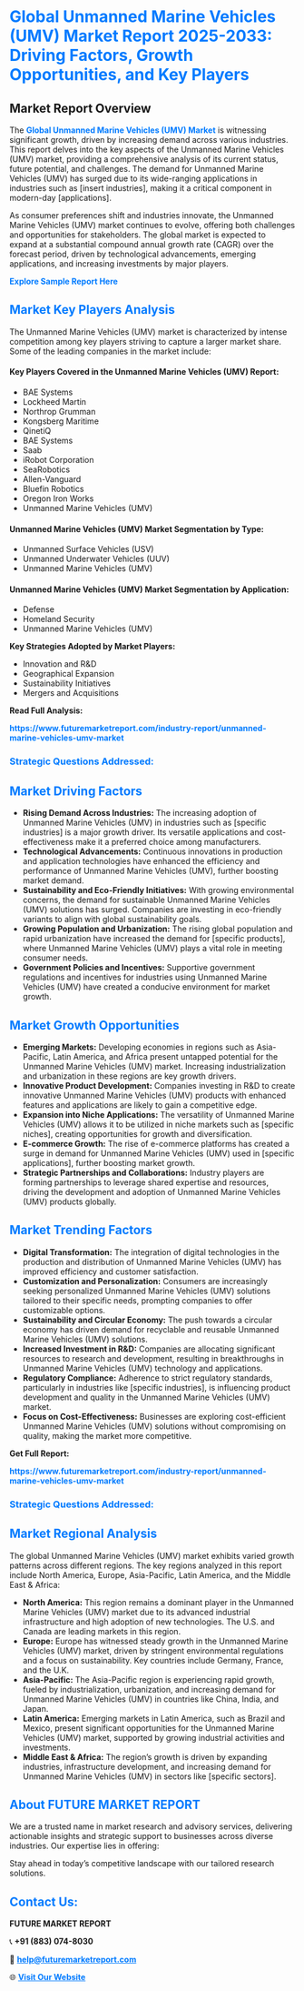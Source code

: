 <h1 style="color: #007BFF;">Global Unmanned Marine Vehicles (UMV) Market Report 2025-2033: Driving Factors, Growth Opportunities, and Key Players</h1>

<section id="overview">
<h2>Market Report Overview</h2>
<p>The <a href="https://www.futuremarketreport.com/industry-report/unmanned-marine-vehicles-umv-market" style="color: #007BFF; text-decoration: none;"><strong>Global Unmanned Marine Vehicles (UMV) Market</strong></a> is witnessing significant growth, driven by increasing demand across various industries. This report delves into the key aspects of the Unmanned Marine Vehicles (UMV) market, providing a comprehensive analysis of its current status, future potential, and challenges. The demand for Unmanned Marine Vehicles (UMV) has surged due to its wide-ranging applications in industries such as [insert industries], making it a critical component in modern-day [applications].</p>
<p>As consumer preferences shift and industries innovate, the Unmanned Marine Vehicles (UMV) market continues to evolve, offering both challenges and opportunities for stakeholders. The global market is expected to expand at a substantial compound annual growth rate (CAGR) over the forecast period, driven by technological advancements, emerging applications, and increasing investments by major players.</p>
</section>

<section id="overview">
<p><a href="https://www.futuremarketreport.com/request-sample/reportId=99853" style="color: #007BFF; text-decoration: none;"><strong>Explore Sample Report Here</strong></a></p>
</section>

<section id="key-players">
<h2 style="color: #007BFF;">Market Key Players Analysis</h2>
<p>The Unmanned Marine Vehicles (UMV) market is characterized by intense competition among key players striving to capture a larger market share. Some of the leading companies in the market include:</p>
<h4>Key Players Covered in the Unmanned Marine Vehicles (UMV) Report:</h4>
<ul><li>BAE Systems</li><li>Lockheed Martin</li><li>Northrop Grumman</li><li>Kongsberg Maritime</li><li>QinetiQ</li><li>BAE Systems</li><li>Saab</li><li>iRobot Corporation</li><li>SeaRobotics</li><li>Allen-Vanguard</li><li>Bluefin Robotics</li><li>Oregon Iron Works</li><li>Unmanned Marine Vehicles (UMV)</li></ul>
<h4>Unmanned Marine Vehicles (UMV) Market Segmentation by Type:</h4>
<ul><li>Unmanned Surface Vehicles (USV)</li><li>Unmanned Underwater Vehicles (UUV)</li><li>Unmanned Marine Vehicles (UMV)</li></ul>

<h4>Unmanned Marine Vehicles (UMV) Market Segmentation by Application:</h4>
<ul><li>Defense</li><li>Homeland Security</li><li>Unmanned Marine Vehicles (UMV)</li></ul>
<p><strong>Key Strategies Adopted by Market Players:</strong></p>
<ul>
<li>Innovation and R&D</li>
<li>Geographical Expansion</li>
<li>Sustainability Initiatives</li>
<li>Mergers and Acquisitions</li>
</ul>
</section>

<section>
<p><strong>Read Full Analysis: </strong></p><a href="https://www.futuremarketreport.com/industry-report/unmanned-marine-vehicles-umv-market" style="color: #007BFF; text-decoration: none;"><strong>https://www.futuremarketreport.com/industry-report/unmanned-marine-vehicles-umv-market</strong></a>
<h3 style="color: #007BFF;">Strategic Questions Addressed:</h3>
</section>

<section id="driving-factors">
<h2 style="color: #007BFF;">Market Driving Factors</h2>
<ul>
<li><strong>Rising Demand Across Industries:</strong> The increasing adoption of Unmanned Marine Vehicles (UMV) in industries such as [specific industries] is a major growth driver. Its versatile applications and cost-effectiveness make it a preferred choice among manufacturers.</li>
<li><strong>Technological Advancements:</strong> Continuous innovations in production and application technologies have enhanced the efficiency and performance of Unmanned Marine Vehicles (UMV), further boosting market demand.</li>
<li><strong>Sustainability and Eco-Friendly Initiatives:</strong> With growing environmental concerns, the demand for sustainable Unmanned Marine Vehicles (UMV) solutions has surged. Companies are investing in eco-friendly variants to align with global sustainability goals.</li>
<li><strong>Growing Population and Urbanization:</strong> The rising global population and rapid urbanization have increased the demand for [specific products], where Unmanned Marine Vehicles (UMV) plays a vital role in meeting consumer needs.</li>
<li><strong>Government Policies and Incentives:</strong> Supportive government regulations and incentives for industries using Unmanned Marine Vehicles (UMV) have created a conducive environment for market growth.</li>
</ul>
</section>

<section id="growth-opportunities">
<h2 style="color: #007BFF;">Market Growth Opportunities</h2>
<ul>
<li><strong>Emerging Markets:</strong> Developing economies in regions such as Asia-Pacific, Latin America, and Africa present untapped potential for the Unmanned Marine Vehicles (UMV) market. Increasing industrialization and urbanization in these regions are key growth drivers.</li>
<li><strong>Innovative Product Development:</strong> Companies investing in R&D to create innovative Unmanned Marine Vehicles (UMV) products with enhanced features and applications are likely to gain a competitive edge.</li>
<li><strong>Expansion into Niche Applications:</strong> The versatility of Unmanned Marine Vehicles (UMV) allows it to be utilized in niche markets such as [specific niches], creating opportunities for growth and diversification.</li>
<li><strong>E-commerce Growth:</strong> The rise of e-commerce platforms has created a surge in demand for Unmanned Marine Vehicles (UMV) used in [specific applications], further boosting market growth.</li>
<li><strong>Strategic Partnerships and Collaborations:</strong> Industry players are forming partnerships to leverage shared expertise and resources, driving the development and adoption of Unmanned Marine Vehicles (UMV) products globally.</li>
</ul>
</section>

<section id="trending-factors">
<h2 style="color: #007BFF;">Market Trending Factors</h2>
<ul>
<li><strong>Digital Transformation:</strong> The integration of digital technologies in the production and distribution of Unmanned Marine Vehicles (UMV) has improved efficiency and customer satisfaction.</li>
<li><strong>Customization and Personalization:</strong> Consumers are increasingly seeking personalized Unmanned Marine Vehicles (UMV) solutions tailored to their specific needs, prompting companies to offer customizable options.</li>
<li><strong>Sustainability and Circular Economy:</strong> The push towards a circular economy has driven demand for recyclable and reusable Unmanned Marine Vehicles (UMV) solutions.</li>
<li><strong>Increased Investment in R&D:</strong> Companies are allocating significant resources to research and development, resulting in breakthroughs in Unmanned Marine Vehicles (UMV) technology and applications.</li>
<li><strong>Regulatory Compliance:</strong> Adherence to strict regulatory standards, particularly in industries like [specific industries], is influencing product development and quality in the Unmanned Marine Vehicles (UMV) market.</li>
<li><strong>Focus on Cost-Effectiveness:</strong> Businesses are exploring cost-efficient Unmanned Marine Vehicles (UMV) solutions without compromising on quality, making the market more competitive.</li>
</ul>
</section>

<section>
<p><strong>Get Full Report: </strong></p><a href="https://www.futuremarketreport.com/industry-report/unmanned-marine-vehicles-umv-market" style="color: #007BFF; text-decoration: none;"><strong>https://www.futuremarketreport.com/industry-report/unmanned-marine-vehicles-umv-market</strong></a>
<h3 style="color: #007BFF;">Strategic Questions Addressed:</h3>
</section>


<section id="regional-analysis">
<h2 style="color: #007BFF;">Market Regional Analysis</h2>
<p>The global Unmanned Marine Vehicles (UMV) market exhibits varied growth patterns across different regions. The key regions analyzed in this report include North America, Europe, Asia-Pacific, Latin America, and the Middle East & Africa:</p>
<ul>
<li><strong>North America:</strong> This region remains a dominant player in the Unmanned Marine Vehicles (UMV) market due to its advanced industrial infrastructure and high adoption of new technologies. The U.S. and Canada are leading markets in this region.</li>
<li><strong>Europe:</strong> Europe has witnessed steady growth in the Unmanned Marine Vehicles (UMV) market, driven by stringent environmental regulations and a focus on sustainability. Key countries include Germany, France, and the U.K.</li>
<li><strong>Asia-Pacific:</strong> The Asia-Pacific region is experiencing rapid growth, fueled by industrialization, urbanization, and increasing demand for Unmanned Marine Vehicles (UMV) in countries like China, India, and Japan.</li>
<li><strong>Latin America:</strong> Emerging markets in Latin America, such as Brazil and Mexico, present significant opportunities for the Unmanned Marine Vehicles (UMV) market, supported by growing industrial activities and investments.</li>
<li><strong>Middle East & Africa:</strong> The region’s growth is driven by expanding industries, infrastructure development, and increasing demand for Unmanned Marine Vehicles (UMV) in sectors like [specific sectors].</li>
</ul>
</section>

<footer>
<h2 style="color: #007BFF;">About FUTURE MARKET REPORT</h2>
<p>We are a trusted name in market research and advisory services, delivering actionable insights and strategic support to businesses across diverse industries. Our expertise lies in offering:</p>

<p>Stay ahead in today’s competitive landscape with our tailored research solutions.</p>

<h2 style="color: #007BFF;">Contact Us:</h2>
<p><strong>FUTURE MARKET REPORT</strong></p>
<p>📞 <strong>+91 (883) 074-8030</strong></p>
<p>📧 <strong><a href="mailto:help@futuremarketreport.com" style="color: #007BFF;">help@futuremarketreport.com</a></strong></p>
<p>🌐 <strong><a href="https://www.futuremarketreport.com/" style="color: #007BFF;">Visit Our Website</a></strong></p>
</footer>